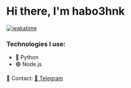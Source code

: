 # Hi there, I'm habo3hnk
[![wakatime](https://wakatime.com/badge/user/4e575ee4-e300-492b-a828-76e4593cb6db.svg)](https://wakatime.com/@4e575ee4-e300-492b-a828-76e4593cb6db)
### Technologies I use:
- 🐍 Python
- 🟢 Node.js

📡 Contact: [📨 Telegram](https://t.me/your_username)
